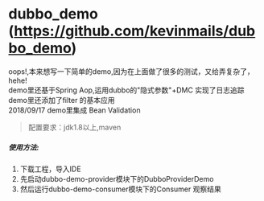 # dubbo_demo (https://github.com/kevinmails/dubbo_demo)
oops!,本来想写一下简单的demo,因为在上面做了很多的测试，又给弄复杂了，hehe!
<br> demo里还基于Spring Aop,运用dubbo的"隐式参数"+DMC 实现了日志追踪 
<br> demo里还添加了filter 的基本应用
<br>2018/09/17 demo里集成 Bean Validation
> 配置要求：jdk1.8以上,maven

##### 使用方法:
1. 下载工程，导入IDE
2. 先启动dubbo-demo-provider模块下的DubboProviderDemo
3. 然后运行dubbo-demo-consumer模块下的Consumer 观察结果


